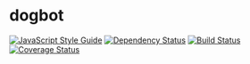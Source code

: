# dogbot

[![JavaScript Style Guide][style]][style img]
[![Dependency Status][david-dm]][david-dm img]
[![Build Status][travis img]][travis]
[![Coverage Status][codecov img]][codecov]

[style]:https://img.shields.io/badge/code%20style-standard-brightgreen.svg
[style img]:http://standardjs.com

[david-dm]:https://img.shields.io/david/dog-ai/dogbot.svg?style=flat
[david-dm img]:https://david-dm.org/dog-ai/dogbot

[travis]:https://travis-ci.org/dog-ai/dogbot
[travis img]:https://travis-ci.org/dog-ai/dogbot.svg?branch=master

[codecov]:https://codecov.io/github/dog-ai/dogbot?branch=master
[codecov img]:https://codecov.io/github/dog-ai/dogbot/coverage.svg?branch=master
